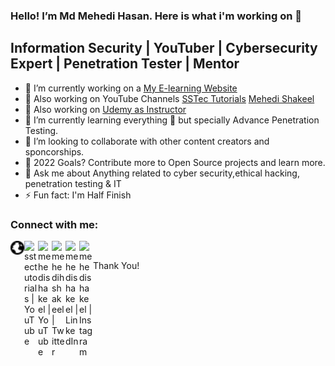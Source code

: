 ### Hello! I’m Md Mehedi Hasan. Here is what i'm working on 👋

## Information Security | YouTuber | Cybersecurity Expert | Penetration Tester | Mentor

- 🔭 I’m currently working on a [My E-learning Website](https://academy.mehedishakeel.com)
- 🔭 Also working on YouTube Channels [SSTec Tutorials](https://youtube.com/sstectutorials) [Mehedi Shakeel](https://youtube.com/mehedishakeel)
- 🔭 Also working on [Udemy as Instructor](https://www.udemy.com/user/mehedishakeel/)
- 🌱 I’m currently learning everything 🤣 but specially Advance Penetration Testing.
- 👯 I’m looking to collaborate with other content creators and sponcorships.
- 🥅 2022 Goals? Contribute more to Open Source projects and learn more.
- 💬 Ask me about Anything related to cyber security,ethical hacking, penetration testing & IT
- ⚡ Fun fact: I'm Half Finish

### Connect with me:

[<img align="left" alt="mehedishakeel.online" width="22px" src="https://raw.githubusercontent.com/iconic/open-iconic/master/svg/globe.svg" />](https://mehedishakeel.com)
[<img align="left" alt="sstectutorials | YouTube" width="22px" src="https://cdn.jsdelivr.net/npm/simple-icons@v3/icons/youtube.svg" />](https://youtube.com/sstectutorials)
[<img align="left" alt="mehedishakeel | YouTube" width="22px" src="https://cdn.jsdelivr.net/npm/simple-icons@v3/icons/youtube.svg" />](https://youtube.com/mehedishakeel)
[<img align="left" alt="mehedihshakeel | Twitter" width="22px" src="https://cdn.jsdelivr.net/npm/simple-icons@v3/icons/twitter.svg" />](https://twitter.com/mehedishakeel)
[<img align="left" alt="mehedishakeel | LinkedIn" width="22px" src="https://cdn.jsdelivr.net/npm/simple-icons@v3/icons/linkedin.svg" />](https://www.linkedin.com/in/mehedishakeel)
[<img align="left" alt="mehedishakeel | Instagram" width="22px" src="https://cdn.jsdelivr.net/npm/simple-icons@v3/icons/instagram.svg" />](http://instagram.com/mehedishakeel/)

<br />

Thank You!

